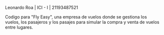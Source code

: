 Leonardo Roa | ICI - I | 21193487521

Codigo para "Fly Easy", una empresa de vuelos donde se gestiona los vuelos, los pasajeros y los pasajes para simular la compra y venta de vuelos entre lugares.